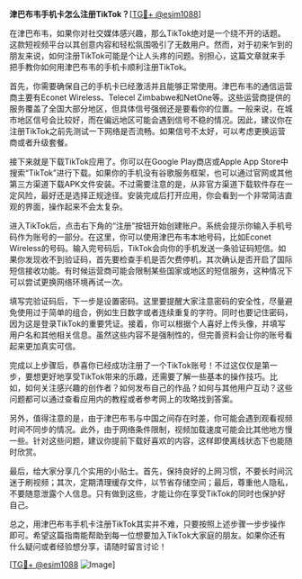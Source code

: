 **津巴布韦手机卡怎么注册TikTok？**[[TG💪+ @esim1088](https://t.me/s/esim1088)]

在津巴布韦，如果你对社交媒体感兴趣，那么TikTok绝对是一个绕不开的话题。这款短视频平台以其创意内容和轻松氛围吸引了无数用户。然而，对于初来乍到的朋友来说，如何注册TikTok可能是个让人头疼的问题。别担心，这篇文章就来手把手教你如何用津巴布韦的手机卡顺利注册TikTok。

首先，你需要确保自己的手机卡已经激活并且能够正常使用。津巴布韦的通信运营商主要有Econet Wireless、Telecel Zimbabwe和NetOne等。这些运营商提供的服务覆盖了全国大部分地区，但具体信号强弱还是要看你的位置。一般来说，在城市地区信号会比较好，而在偏远地区可能会遇到信号不稳的情况。因此，建议你在注册TikTok之前先测试一下网络是否流畅。如果信号不太好，可以考虑更换运营商或者升级套餐。

接下来就是下载TikTok应用了。你可以在Google Play商店或Apple App Store中搜索“TikTok”进行下载。如果你的手机没有谷歌服务框架，也可以通过官网或其他第三方渠道下载APK文件安装。不过需要注意的是，从非官方渠道下载软件存在一定风险，最好还是选择正规途径。安装完成后打开应用，你会看到一个非常简洁直观的界面，操作起来不会太复杂。

进入TikTok后，点击右下角的“注册”按钮开始创建账户。系统会提示你输入手机号码作为账号的一部分。在这里，你可以使用津巴布韦本地号码，比如Econet Wireless的号码。输入完号码后，TikTok会向你的手机发送一条验证码短信。如果你发现收不到验证码，首先要检查手机是否欠费停机，其次确认是否开启了国际短信接收功能。有时候运营商可能会限制某些国家或地区的短信服务，这种情况下可以尝试更换网络环境再试一次。

填写完验证码后，下一步是设置密码。这里要提醒大家注意密码的安全性，尽量避免使用过于简单的组合，例如生日数字或者连续重复的字符。同时也要记住密码，因为这是登录TikTok的重要凭证。接着，你可以根据个人喜好上传头像，并填写用户名和其他相关信息。虽然这些内容不是强制性的，但完善资料会让你的账号看起来更加真实可信。

完成以上步骤后，恭喜你已经成功注册了一个TikTok账号！不过这仅仅是第一步，要想更好地享受TikTok带来的乐趣，还需要了解一些基本的操作技巧。比如，如何关注感兴趣的创作者？如何发布自己的作品？如何与其他用户互动？这些问题都可以通过查看应用内的教程或者参考网上的攻略找到答案。

另外，值得注意的是，由于津巴布韦与中国之间存在时差，你可能会遇到观看视频时间不同步的情况。此外，由于网络条件限制，视频加载速度可能会比其他地方慢一些。针对这些问题，建议你提前下载好喜欢的内容，这样即使离线状态下也能随时欣赏。

最后，给大家分享几个实用的小贴士。首先，保持良好的上网习惯，不要长时间沉迷于刷视频；其次，定期清理缓存文件，以节省存储空间；最后，尊重他人隐私，不要随意泄露个人信息。只有做到这些，才能让你在享受TikTok的同时也保护好自己。

总之，用津巴布韦手机卡注册TikTok其实并不难，只要按照上述步骤一步步操作即可。希望这篇指南能帮助到每一位想要加入TikTok大家庭的朋友。如果你还有什么疑问或者经验想分享，请随时留言讨论！

[[TG💪+ @esim1088](https://t.me/s/esim1088) ![Image](https://i.postimg.cc/4NQfJmqS/Snipaste-2025-05-13-00-14-12.png)]